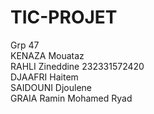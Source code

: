 # TIC-PROJET
Grp 47 <br>
KENAZA Mouataz <br>
RAHLI Zineddine 232331572420 <br>
DJAAFRI	Haitem <br>
SAIDOUNI	Djoulene <br>
GRAIA Ramin Mohamed Ryad
